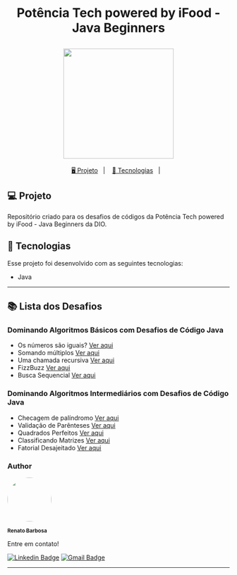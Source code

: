 <h1 align="center">
  Potência Tech powered by iFood - Java Beginners
</h1>

<h2 align="center">
  <img src="./assets/potencia-tech.webp" width="250px">
</h2>

<p align="center">
  <a href="#-projeto">🖥️ Projeto</a>&nbsp;&nbsp;&nbsp;|&nbsp;&nbsp;&nbsp;
  <a href="#-tecnologias">🚀 Tecnologias</a>&nbsp;&nbsp;&nbsp;|&nbsp;&nbsp;&nbsp;
</p>

## 💻 Projeto

Repositório criado para os desafios de códigos da Potência Tech powered by iFood - Java Beginners da DIO.

## 🚀 Tecnologias

Esse projeto foi desenvolvido com as seguintes tecnologias:

- Java

---

## 📚 Lista dos Desafios

### Dominando Algoritmos Básicos com Desafios de Código Java

- Os números são iguais? [Ver aqui](./OsNumerosSaoIguais/OsNumerosSaoIguais.java)
- Somando múltiplos [Ver aqui](./SomandoMultiplos/SomandoMultiplos.java)
- Uma chamada recursiva [Ver aqui](./ChamadaRecursiva/ChamadaRecursiva.java)
- FizzBuzz [Ver aqui](./FizzBuzz/FizzBuzz.java)
- Busca Sequencial [Ver aqui](./BuscaSequencial/BuscaSequencial.java)

### Dominando Algoritmos Intermediários com Desafios de Código Java

- Checagem de palíndromo [Ver aqui](./ChecagemDePalindromos/ChecagemDePalindromos.java)
- Validação de Parênteses [Ver aqui](./ValidacaoDeParenteses/ValidacaoDeParenteses.java)
- Quadrados Perfeitos [Ver aqui](./QuadradosPerfeitos/ValidacaoDeParenteses.java)
- Classificando Matrizes [Ver aqui](./ClassificandoMatrizes/ClassificandoMatrizes.java)
- Fatorial Desajeitado [Ver aqui](./FatorialDesajeitado/FatorialDesajeitado.java)

<h3>Author</h3>

<a href="https://www.linkedin.com/in/renato-luciano-barbosa-fh/">
 <img style="border-radius: 50%;" src="https://avatars.githubusercontent.com/u/56805018?v=4" width="100px;" alt=""/>
 <br />

 <sub><b>Renato Barbosa</b></sub></a>


Entre em contato!

[![Linkedin Badge](https://img.shields.io/badge/-Renato-blue?style=flat-square&logo=Linkedin&logoColor=white&link=https://www.linkedin.com/in/renato-luciano-barbosa-fh/)](https://www.linkedin.com/in/renato-luciano-barbosa-fh/)
[![Gmail Badge](https://img.shields.io/badge/-renatoinfbarbosa@gmail.com-c14438?style=flat-square&logo=Gmail&logoColor=white&link=mailto:renatoinfbarbosa@gmail.com)](mailto:renatoinfbarbosa@gmail.com)
<hr>
